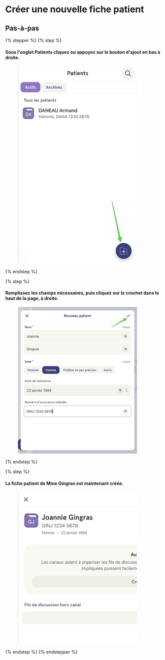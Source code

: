 # Créer une nouvelle fiche patient

## Pas-à-pas

{% stepper %}
{% step %}
#### Sous l'onglet Patients cliquez ou appuyez sur le bouton d'ajout en bas à droite.

<div align="left"><figure><img src="../../.gitbook/assets/Creer une nouvelle fiche patient - Step1.jpeg" alt="" width="375"><figcaption></figcaption></figure></div>
{% endstep %}

{% step %}
#### Remplissez les champs nécessaires, puis cliquez sur le crochet dans le haut de la page, à droite.

<div align="left"><figure><img src="../../.gitbook/assets/Creer une nouvelle fiche patient - Step2.jpeg" alt="" width="375"><figcaption></figcaption></figure></div>
{% endstep %}

{% step %}
#### La fiche patient de Mme Gingras est maintenant créée.

<div align="left"><figure><img src="../../.gitbook/assets/Creer une nouvelle fiche patient - Step3.jpeg" alt="" width="375"><figcaption></figcaption></figure></div>
{% endstep %}
{% endstepper %}
